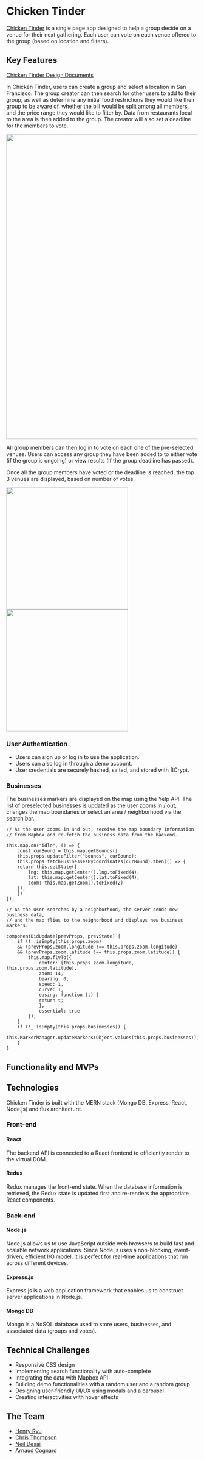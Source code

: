 # Chicken Tinder

[Chicken Tinder](https://lit-atoll-81167.herokuapp.com/#/) is a single page app designed to help a group decide on a venue for their next gathering. Each user can vote on each venue offered to the group (based on location and filters).

## Key Features

[Chicken Tinder Design Documents](https://github.com/hkryucr/mern-ct/wiki)

In Chicken Tinder, users can create a group and select a location in San Francisco. The group creator can then search for other users to add to their group, as well as determine any initial food restrictions they would like their group to be aware of, whether the bill would be split among all members, and the price range they would like to filter by. Data from restaurants local to the area is then added to the group. The creator will also set a deadline for the members to vote.

<img src="./img/CT_2.gif?raw=true" width="800px">

All group members can then log in to vote on each one of the pre-selected venues. Users can access any group they have been added to to either vote (if the group is ongoing) or view results (if the group deadline has passed).

Once all the group members have voted or the deadline is reached, the top 3 venues are displayed, based on number of votes.

<img src="./img/CT_Swipe.gif?raw=true" height="320px" style="margin-right: 20px"><img src="./img/CT_Mygroups.gif?raw=true" height="320px">


### User Authentication

- Users can sign up or log in to use the application.
- Users can also log in through a demo account.
- User credentials are securely hashed, salted, and stored with BCrypt.

### Businesses

The businesses markers are displayed on the map using the Yelp API.
The list of preselected businesses is updated as the user zooms in / out, changes the map boundaries or select an area / neighborhood via the search bar.

```
// As the user zooms in and out, receive the map boundary information 
// from Mapbox and re-fetch the business data from the backend.

this.map.on("idle", () => {
    const curBound = this.map.getBounds()
    this.props.updateFilter("bounds", curBound);
    this.props.fetchBusinessesByCoordinates(curBound).then(() => { 
    return this.setState({
        lng: this.map.getCenter().lng.toFixed(4),
        lat: this.map.getCenter().lat.toFixed(4),
        zoom: this.map.getZoom().toFixed(2)
    });          
    })
});

// As the user searches by a neighborhood, the server sends new business data, 
// and the map flies to the neighorbood and displays new business markers.

componentDidUpdate(prevProps, prevState) {
    if (!_.isEmpty(this.props.zoom) 
    && (prevProps.zoom.longitude !== this.props.zoom.longitude) 
    && (prevProps.zoom.latitude !== this.props.zoom.latitude)) {
        this.map.flyTo({
            center: [this.props.zoom.longitude, this.props.zoom.latitude],
            zoom: 14,
            bearing: 0,
            speed: 1,
            curve: 1,
            easing: function (t) {
            return t;
            },
            essential: true
        });
    }
    if (!_.isEmpty(this.props.businesses)) {
        this.MarkerManager.updateMarkers(Object.values(this.props.businesses));
    }
}    
```

## Functionality and MVPs

## Technologies

Chicken Tinder is built with the MERN stack (Mongo DB, Express, React, Node.js) and flux architecture.

### Front-end

#### React
The backend API is connected to a React frontend to efficiently render to the virtual DOM.

#### Redux
Redux manages the front-end state. When the database information is retrieved, the Redux state is updated first and re-renders the appropriate React components.

### Back-end

#### Node.js
Node.js allows us to use JavaScript outside web browsers to build fast and scalable network applications. Since Node.js uses a non-blocking, event-driven, efficient I/O model, it is perfect for real-time applications that run across different devices.

#### Express.js 
Express.js is a web application framework that enables us to construct server applications in Node.js. 

#### Mongo DB
Mongo is a NoSQL database used to store users, businesses, and associated data (groups and votes).

## Technical Challenges
- Responsive CSS design
- Implementing search functionality with auto-complete
- Integrating the data with Mapbox API
- Building demo functionalities with a random user and a random group
- Designing user-friendly UI/UX using modals and a carousel
- Creating interactivities with hover effects


## The Team

* [Henry Ryu](https://github.com/hkryucr)
* [Chris Thompson](https://github.com/ChrisThompsonTX)
* [Neil Desai](https://github.com/nsdesai1)
* [Arnaud Cognard](https://github.com/Arno-co)
